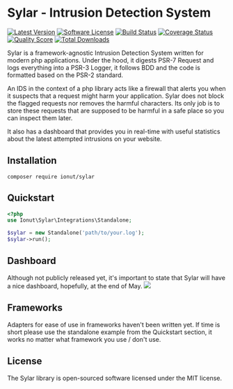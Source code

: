 Sylar - Intrusion Detection System
================
[![Latest Version](https://img.shields.io/packagist/v/ionut/sylar.svg?style=flat-square)](https://github.com/IonutBajescu/sylar/releases)
[![Software License](https://img.shields.io/badge/license-MIT-brightgreen.svg?style=flat-square)](LICENSE)
[![Build Status](https://img.shields.io/travis/IonutBajescu/sylar/master.svg?style=flat-square)](https://travis-ci.org/IonutBajescu/sylar)
[![Coverage Status](https://img.shields.io/scrutinizer/coverage/g/IonutBajescu/sylar.svg?style=flat-square)](https://scrutinizer-ci.com/g/IonutBajescu/sylar/code-structure)
[![Quality Score](https://img.shields.io/scrutinizer/g/IonutBajescu/sylar.svg?style=flat-square)](https://scrutinizer-ci.com/g/IonutBajescu/sylar)
[![Total Downloads](https://img.shields.io/packagist/dt/ionut/sylar.svg?style=flat-square)](https://packagist.org/packages/ionut/sylar)

Sylar is a framework-agnostic Intrusion Detection System written for modern php applications. Under the hood, it digests PSR-7 Request and logs everything into a PSR-3 Logger, it follows BDD and the code is formatted based on the PSR-2 standard.

An IDS in the context of a php library acts like a firewall that alerts you when it suspects that a request might harm your application.
Sylar does not block the flagged requests nor removes the harmful characters. Its only job is to store these requests that are supposed to be harmful in a safe place so you can inspect them later.

It also has a dashboard that provides you in real-time with useful statistics about the latest attempted intrusions on your website.

## Installation
`composer require ionut/sylar`

## Quickstart
```php
<?php
use Ionut\Sylar\Integrations\Standalone;

$sylar = new Standalone('path/to/your.log');
$sylar->run();
```

## Dashboard
Although not publicly released yet, it's important to state that Sylar will have a nice dashboard, hopefully, at the end of May.
![](http://i.imgur.com/NRk2iZE.png)

## Frameworks
Adapters for ease of use in frameworks haven't been written yet. If time is short please use the standalone example from the Quickstart section, it works no matter what framework you use / don't use.

License
---------------------

The Sylar library is open-sourced software licensed under the MIT license.
